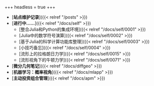 +++
headless = true
+++


- [**站点维护记录**]({{< relref "/posts" >}})
- [**进行中......**]({{< relref "/docs/self" >}}) 
    - [整合Julia和Python的集成环境]({{< relref "/docs/self/0001" >}})  
    - [Julia中的数学符号演算]({{< relref "/docs/self/0002" >}}) 
    - [基于Julia的科学计算功能库整理]({{< relref "/docs/self/0003" >}})  
    - [小技巧备忘]({{< relref "/docs/self/0004" >}})    
    - [流形上的拉格朗日力学]({{< relref "/docs/self/0015" >}}) 
    - [流形视角下的牛顿力学]({{< relref "/docs/self/0071" >}})
- [**微分几何笔记**]({{< relref "/docs/diffgeo" >}})
- [**机器学习：概率视角**]({{< relref "/docs/mlapp" >}})
- [**主动投资组合管理**]({{< relref "/docs/apm" >}})







